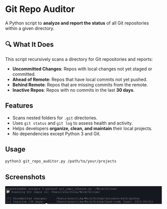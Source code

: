 # Git Repo Auditor

A Python script to **analyze and report the status** of all Git repositories within a given directory.

## 🔍 What It Does

This script recursively scans a directory for Git repositories and reports:

-  **Uncommitted Changes**: Repos with local changes not yet staged or committed.
-  **Ahead of Remote**: Repos that have local commits not yet pushed.
-  **Behind Remote**: Repos that are missing commits from the remote.
-  **Inactive Repos**: Repos with no commits in the last **30 days**.

## Features

- Scans nested folders for `.git` directories.
- Uses `git status` and `git log` to assess health and activity.
- Helps developers **organize, clean, and maintain** their local projects.
- No dependencies except Python 3 and Git.

## Usage

```bash
python3 git_repo_auditor.py /path/to/your/projects
```

## Screenshots

![Git Repo Status](git_repo_auditor.png)


